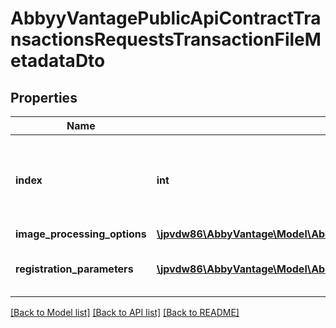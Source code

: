 # AbbyyVantagePublicApiContractTransactionsRequestsTransactionFileMetadataDto

## Properties
Name | Type | Description | Notes
------------ | ------------- | ------------- | -------------
**index** | **int** | Documents in transaction will be ordered by this parameter | [optional] 
**image_processing_options** | [**\jpvdw86\AbbyVantage\Model\AbbyyVantagePublicApiContractTransactionsRequestsImageProcessingOptions**](AbbyyVantagePublicApiContractTransactionsRequestsImageProcessingOptions.md) |  | [optional] 
**registration_parameters** | [**\jpvdw86\AbbyVantage\Model\AbbyyVantagePublicApiContractTransactionsRequestsTransactionFileRegistrationParameter[]**](AbbyyVantagePublicApiContractTransactionsRequestsTransactionFileRegistrationParameter.md) | Additional file registration parameters. | [optional] 

[[Back to Model list]](../../README.md#documentation-for-models) [[Back to API list]](../../README.md#documentation-for-api-endpoints) [[Back to README]](../../README.md)

